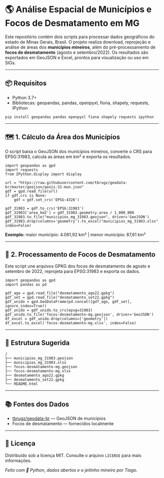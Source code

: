 

<h1>🌎 Análise Espacial de Municípios e Focos de Desmatamento em MG</h1>

<p>Este repositório contém dois scripts para processar dados geográficos do estado de Minas Gerais, Brasil. O projeto realiza download, reprojeção e análise de áreas dos <strong>municípios mineiros</strong>, além do pré-processamento de <strong>focos de desmatamento</strong> (agosto e setembro/2022). Os resultados são exportados em GeoJSON e Excel, prontos para visualização ou uso em SIGs.</p>

<hr>

<h2>📦 Requisitos</h2>
<ul>
  <li>Python 3.7+</li>
  <li>Bibliotecas: geopandas, pandas, openpyxl, fiona, shapely, requests, IPython</li>
</ul>

<pre><code>pip install geopandas pandas openpyxl fiona shapely requests ipython</code></pre>

<hr>

<h2>🗺️ 1. Cálculo da Área dos Municípios</h2>
<p>O script baixa o GeoJSON dos municípios mineiros, converte o CRS para EPSG:31983, calcula as áreas em km² e exporta os resultados.</p>

<pre><code>import geopandas as gpd
import requests
from IPython.display import display

url = "https://raw.githubusercontent.com/tbrugz/geodata-br/master/geojson/geojs-31-mun.json"
gdf = gpd.read_file(url)
if gdf.crs is None:
    gdf = gdf.set_crs('EPSG:4326')

gdf_31983 = gdf.to_crs('EPSG:31983')
gdf_31983['area_km2'] = gdf_31983.geometry.area / 1_000_000
gdf_31983.to_file("municipios_mg_31983.geojson", driver='GeoJSON')
gdf_31983.drop(columns='geometry').to_excel("municipios_mg_31983.xlsx", index=False)</code></pre>

<p><strong>Exemplo:</strong> maior município: 4.061,92 km² | menor município: 87,61 km²</p>

<hr>

<h2>🌳 2. Processamento de Focos de Desmatamento</h2>
<p>Este script une arquivos GPKG dos focos de desmatamento de agosto e setembro de 2022, reprojeta para EPSG:31983 e exporta os dados.</p>

<pre><code>import geopandas as gpd
import pandas as pd

gdf_ago = gpd.read_file("desmatamento_ago22.gpkg")
gdf_set = gpd.read_file("desmatamento_set22.gpkg")
gdf_unido = gpd.GeoDataFrame(pd.concat([gdf_ago, gdf_set], ignore_index=True))
gdf_unido = gdf_unido.to_crs(epsg=31983)
gdf_unido.to_file('focos-desmatamento-mg.geojson', driver='GeoJSON')
df_excel = gdf_unido.drop(columns=['geometry'])
df_excel.to_excel('focos-desmatamento-mg.xlsx', index=False)</code></pre>

<hr>

<h2>📁 Estrutura Sugerida</h2>
<pre><code>/
├── municipios_mg_31983.geojson
├── municipios_mg_31983.xlsx
├── focos-desmatamento-mg.geojson
├── focos-desmatamento-mg.xlsx
├── desmatamento_ago22.gpkg
├── desmatamento_set22.gpkg
└── README.html</code></pre>

<hr>

<h2>📚 Fontes dos Dados</h2>
<ul>
  <li><a href="https://github.com/tbrugz/geodata-br" target="_blank">tbrugz/geodata-br</a> — GeoJSON de municípios</li>
  <li>Focos de desmatamento — fornecidos localmente</li>
</ul>

<hr>

<h2>📝 Licença</h2>
<p>Distribuído sob a licença MIT. Consulte o arquivo <code>LICENSE</code> para mais informações.</p>

<p><em>Feito com 💚 Python, dados abertos e o jeitinho mineiro por Tiago.</em></p>

</body>
</html>

